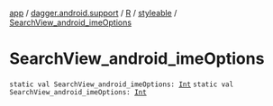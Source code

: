 [app](../../../index.md) / [dagger.android.support](../../index.md) / [R](../index.md) / [styleable](index.md) / [SearchView_android_imeOptions](./-search-view_android_ime-options.md)

# SearchView_android_imeOptions

`static val SearchView_android_imeOptions: `[`Int`](https://kotlinlang.org/api/latest/jvm/stdlib/kotlin/-int/index.html)
`static val SearchView_android_imeOptions: `[`Int`](https://kotlinlang.org/api/latest/jvm/stdlib/kotlin/-int/index.html)